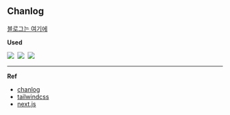 ## Chanlog

[블로그는 여기에](https://chanlog.vercel.app/)

**Used**

   <a href="" target="_blank"><img src="https://img.shields.io/badge/Next.Js-000000.svg?style=flat&logo=Next.js&logoColor=FFFFFF"/></a>&nbsp;
   <a href="" target="_blank"><img src="https://img.shields.io/badge/Tailwind CSS-06B6D4.svg?style=flat&logo=Tailwind CSS&logoColor=FFFFFF"/></a>&nbsp;
   <a href="" target="_blank"><img src="https://img.shields.io/badge/Vercel-000000.svg?style=flat&logo=Vercel&logoColor=FFFFFF"/></a>&nbsp;

___


**Ref**
+ [chanlog](https://github.com/DevJaepaL/chanlog)
+ [tailwindcss](https://tailwindcss.com/)
+ [next.js](https://nextjs.org/)
